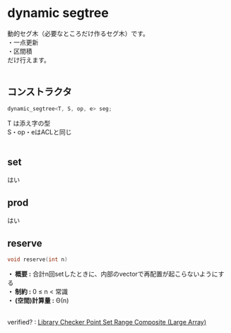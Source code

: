 # dynamic segtree

動的セグ木（必要なところだけ作るセグ木）です。  
・一点更新  
・区間積  
だけ行えます。  
<br>

## コンストラクタ
```cpp
dynamic_segtree<T, S, op, e> seg;
```

T は添え字の型  
S・op・eはACLと同じ  
<br>

## set
はい  

## prod
はい  

## reserve

```cpp
void reserve(int n)
```

**・ 概要 :** 合計n回setしたときに、内部のvectorで再配置が起こらないようにする  
**・ 制約 :** 0 ≤ n < 常識  
**・ (空間)計算量 :** Θ(n)  
<br>

verified? : [Library Checker Point Set Range Composite (Large Array)](https://judge.yosupo.jp/submission/286197)
